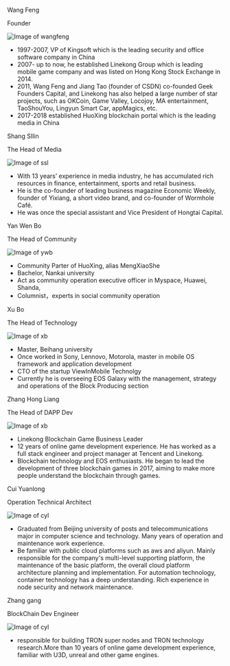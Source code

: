 
Wang Feng

Founder

![Image of wangfeng](http://static.huoxing24.com/images/2018/05/15/1526388071506734.jpg)


* 1997-2007, VP of Kingsoft which is the leading security and office software company in China
* 2007- up to now, he established Linekong Group which is leading mobile game company and was listed on Hong Kong Stock Exchange in 2014. 
* 2011, Wang Feng and Jiang Tao (founder of CSDN) co-founded Geek Founders Capital, and Linekong has also helped a large number of star projects, such as OKCoin, Game Valley, Locojoy, MA entertainment, TaoShouYou, Lingyun Smart Car, appMagics, etc.
* 2017-2018 established HuoXing blockchain portal which is the leading media in China
  
Shang SIlin 

The Head of Media

![Image of ssl](http://static.huoxing24.com/images/2018/05/15/1526388070917416.jpg)

* With 13 years’ experience in media industry, he has accumulated rich resources in finance, entertainment, sports and retail business. 
* He is the co-founder of leading business magazine Economic Weekly, founder of Yixiang, a short video brand, and co-founder of Wormhole Café. 
* He was once the special assistant and Vice President of Hongtai Capital.


Yan Wen Bo

The Head of Community

![Image of ywb](http://static.huoxing24.com/images/2018/05/15/1526388071056726.jpg)

* Community Parter of HuoXing, alias MengXiaoShe
* Bachelor, Nankai university
* Act as community operation executive officer in Myspace, Huawei, Shanda,
* Columnist，experts in social community operation


Xu Bo

The Head of Technology

![Image of xb](http://static.huoxing24.com/images/2018/05/15/1526388071205623.jpg)

* Master, Beihang university
* Once worked in Sony, Lennovo, Motorola, master in mobile OS framework and application development
* CTO of the startup ViewInMobile Technolgy
* Currently he is overseeing EOS Galaxy with the management, strategy and operations of the Block Producing section

Zhang Hong Liang

The Head of DAPP Dev

![Image of xb](http://static.huoxing24.com/images/2018/05/15/1526388071028772.jpg)

* Linekong Blockchain Game Business Leader
* 12 years of online game development experience. He has worked as a full stack engineer and project manager at Tencent and Linekong.
* Blockchain technology and EOS enthusiasts. He began to lead the development of three blockchain games in 2017, aiming to make more people understand the blockchain through games.

Cui Yuanlong

Operation Technical Architect

![Image of cyl](http://static.huoxing24.com/images/2018/05/15/1526388071554415.jpg)

* Graduated from Beijing university of posts and telecommunications major in computer science and technology. Many years of operation and maintenance work experience.
* Be familiar with public cloud platforms such as aws and aliyun. Mainly responsible for the company's multi-level supporting platform, the maintenance of the basic platform, the overall cloud platform architecture planning and implementation. For automation technology, container technology has a deep understanding. Rich experience in node security and network maintenance.

Zhang gang

BlockChain Dev Engineer

![Image of cyl](https://huoxing24.oss-cn-beijing.aliyuncs.com/image/news/2018/05/1527587105888065.jpg)

* responsible for building TRON super nodes and TRON technology research.More than 10 years of online game development experience, familiar with U3D, unreal and other game engines.
